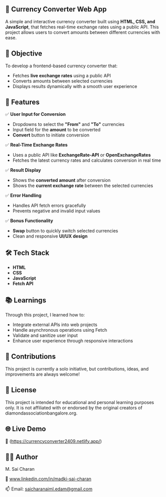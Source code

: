 ## 💱 Currency Converter Web App

A simple and interactive currency converter built using **HTML, CSS, and JavaScript**, that fetches real-time exchange rates using a public API. This project allows users to convert amounts between different currencies with ease.

## 🎯 Objective

To develop a frontend-based currency converter that:
- Fetches **live exchange rates** using a public API
- Converts amounts between selected currencies
- Displays results dynamically with a smooth user experience

## 🚀 Features

✅ **User Input for Conversion**
- Dropdowns to select the **"From"** and **"To"** currencies  
- Input field for the **amount** to be converted  
- **Convert** button to initiate conversion  

✅ **Real-Time Exchange Rates**
- Uses a public API like **ExchangeRate-API** or **OpenExchangeRates**
- Fetches the latest currency rates and calculates conversion in real time

✅ **Result Display**
- Shows the **converted amount** after conversion
- Shows the **current exchange rate** between the selected currencies

✅ **Error Handling**
- Handles API fetch errors gracefully
- Prevents negative and invalid input values

✅ **Bonus Functionality**
- **Swap** button to quickly switch selected currencies  
- Clean and responsive **UI/UX design**  

## 🛠️ Tech Stack

- **HTML**
- **CSS**
- **JavaScript**
- **Fetch API**

## 📚 Learnings

Through this project, I learned how to:
- Integrate external APIs into web projects
- Handle asynchronous operations using Fetch
- Validate and sanitize user input
- Enhance user experience through responsive interactions

## 🤝 Contributions

This project is currently a solo initiative, but contributions, ideas, and improvements are always welcome!

## 📃 License

This project is intended for educational and personal learning purposes only. It is not affiliated with or endorsed by the original creators of diamondassociationbangalore.org.

## 🌐 Live Demo

🔗 (https://currencyconverter2409.netlify.app/)

## 🙋‍♂️ Author

M. Sai Charan

🔗 www.linkedin.com/in/madki-sai-charan

📫 Email: saicharanaiml.edam@gmail.com

